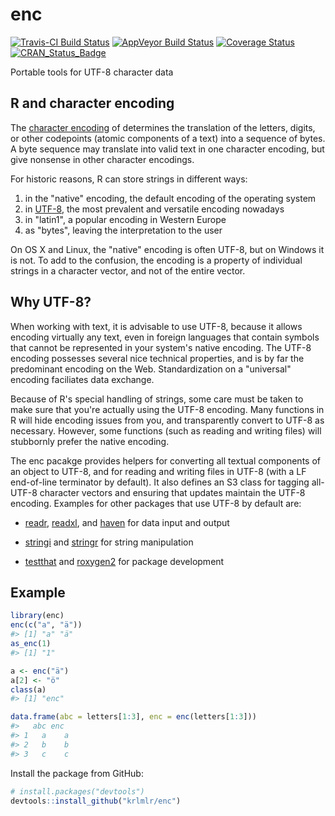 
enc
====

[![Travis-CI Build Status](https://travis-ci.org/krlmlr/enc.svg?branch=master)](https://travis-ci.org/krlmlr/enc) [![AppVeyor Build Status](https://ci.appveyor.com/api/projects/status/github/krlmlr/enc?branch=master&svg=true)](https://ci.appveyor.com/project/krlmlr/enc) [![Coverage Status](https://img.shields.io/codecov/c/github/krlmlr/enc/master.svg)](https://codecov.io/github/krlmlr/enc?branch=master) [![CRAN\_Status\_Badge](http://www.r-pkg.org/badges/version/enc)](https://cran.r-project.org/package=enc)

Portable tools for UTF-8 character data

R and character encoding
------------------------

The [character encoding](https://en.wikipedia.org/wiki/Character_encoding) of determines the translation of the letters, digits, or other codepoints (atomic components of a text) into a sequence of bytes. A byte sequence may translate into valid text in one character encoding, but give nonsense in other character encodings.

For historic reasons, R can store strings in different ways:

1.  in the "native" encoding, the default encoding of the operating system
2.  in [UTF-8](https://en.wikipedia.org/wiki/UTF-8), the most prevalent and versatile encoding nowadays
3.  in "latin1", a popular encoding in Western Europe
4.  as "bytes", leaving the interpretation to the user

On OS X and Linux, the "native" encoding is often UTF-8, but on Windows it is not. To add to the confusion, the encoding is a property of individual strings in a character vector, and not of the entire vector.

Why UTF-8?
----------

When working with text, it is advisable to use UTF-8, because it allows encoding virtually any text, even in foreign languages that contain symbols that cannot be represented in your system's native encoding. The UTF-8 encoding possesses several nice technical properties, and is by far the predominant encoding on the Web. Standardization on a "universal" encoding faciliates data exchange.

Because of R's special handling of strings, some care must be taken to make sure that you're actually using the UTF-8 encoding. Many functions in R will hide encoding issues from you, and transparently convert to UTF-8 as necessary. However, some functions (such as reading and writing files) will stubbornly prefer the native encoding.

The enc pacakge provides helpers for converting all textual components of an object to UTF-8, and for reading and writing files in UTF-8 (with a LF end-of-line terminator by default). It also defines an S3 class for tagging all-UTF-8 character vectors and ensuring that updates maintain the UTF-8 encoding. Examples for other packages that use UTF-8 by default are:

-   [readr](http://readr.tidyverse.org/), [readxl](http://readxl.tidyverse.org/), and [haven](http://haven.tidyverse.org/) for data input and output

-   [stringi](https://cran.r-project.org/package=stringi) and [stringr](http://stringr.tidyverse.org/) for string manipulation

-   [testthat](http://testthat.r-lib.org/) and [roxygen2](https://cran.r-project.org/package=roxygen2) for package development

Example
-------

``` r
library(enc)
enc(c("a", "ä"))
#> [1] "a" "ä"
as_enc(1)
#> [1] "1"

a <- enc("ä")
a[2] <- "ö"
class(a)
#> [1] "enc"

data.frame(abc = letters[1:3], enc = enc(letters[1:3]))
#>   abc enc
#> 1   a    a
#> 2   b    b
#> 3   c    c
```

Install the package from GitHub:

``` r
# install.packages("devtools")
devtools::install_github("krlmlr/enc")
```
